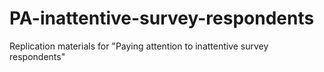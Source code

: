 # PA-inattentive-survey-respondents
Replication materials for "Paying attention to inattentive survey respondents"
